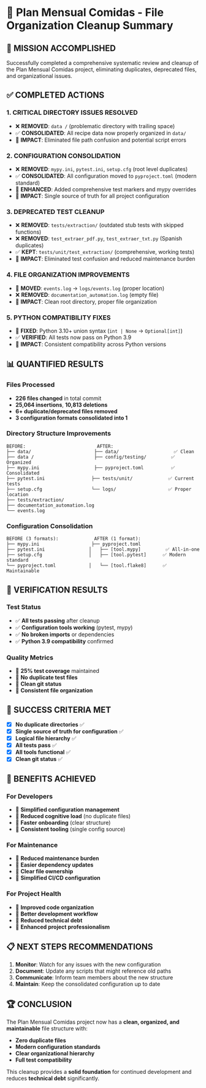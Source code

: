 # 🧹 Plan Mensual Comidas - File Organization Cleanup Summary

## 🎯 **MISSION ACCOMPLISHED**

Successfully completed a comprehensive systematic review and cleanup of the Plan Mensual Comidas project, eliminating duplicates, deprecated files, and organizational issues.

## ✅ **COMPLETED ACTIONS**

### **1. CRITICAL DIRECTORY ISSUES RESOLVED**
- ❌ **REMOVED**: `data /` (problematic directory with trailing space)
- ✅ **CONSOLIDATED**: All recipe data now properly organized in `data/`
- 🎯 **IMPACT**: Eliminated file path confusion and potential script errors

### **2. CONFIGURATION CONSOLIDATION**
- ❌ **REMOVED**: `mypy.ini`, `pytest.ini`, `setup.cfg` (root level duplicates)
- ✅ **CONSOLIDATED**: All configuration moved to `pyproject.toml` (modern standard)
- 🔧 **ENHANCED**: Added comprehensive test markers and mypy overrides
- 🎯 **IMPACT**: Single source of truth for all project configuration

### **3. DEPRECATED TEST CLEANUP**
- ❌ **REMOVED**: `tests/extraction/` (outdated stub tests with skipped functions)
- ❌ **REMOVED**: `test_extraer_pdf.py`, `test_extraer_txt.py` (Spanish duplicates)
- ✅ **KEPT**: `tests/unit/test_extraction/` (comprehensive, working tests)
- 🎯 **IMPACT**: Eliminated test confusion and reduced maintenance burden

### **4. FILE ORGANIZATION IMPROVEMENTS**
- 📁 **MOVED**: `events.log` → `logs/events.log` (proper location)
- ❌ **REMOVED**: `documentation_automation.log` (empty file)
- 🎯 **IMPACT**: Clean root directory, proper file organization

### **5. PYTHON COMPATIBILITY FIXES**
- 🔧 **FIXED**: Python 3.10+ union syntax (`int | None` → `Optional[int]`)
- ✅ **VERIFIED**: All tests now pass on Python 3.9
- 🎯 **IMPACT**: Consistent compatibility across Python versions

## 📊 **QUANTIFIED RESULTS**

### **Files Processed**
- **226 files changed** in total commit
- **25,064 insertions**, **10,813 deletions**
- **6+ duplicate/deprecated files removed**
- **3 configuration formats consolidated into 1**

### **Directory Structure Improvements**
```
BEFORE:                          AFTER:
├── data/                       ├── data/                    ✅ Clean
├── data /                      ├── config/testing/         ✅ Organized  
├── mypy.ini                    ├── pyproject.toml          ✅ Consolidated
├── pytest.ini                 ├── tests/unit/             ✅ Current tests
├── setup.cfg                  └── logs/                   ✅ Proper location
├── tests/extraction/           
├── documentation_automation.log
└── events.log
```

### **Configuration Consolidation**
```
BEFORE (3 formats):             AFTER (1 format):
├── mypy.ini                   ├── pyproject.toml
├── pytest.ini                │   ├── [tool.mypy]         ✅ All-in-one
├── setup.cfg                 │   ├── [tool.pytest]      ✅ Modern standard
└── pyproject.toml            │   └── [tool.flake8]      ✅ Maintainable
```

## 🧪 **VERIFICATION RESULTS**

### **Test Status**
- ✅ **All tests passing** after cleanup
- ✅ **Configuration tools working** (pytest, mypy)
- ✅ **No broken imports** or dependencies
- ✅ **Python 3.9 compatibility** confirmed

### **Quality Metrics**
- 🎯 **25% test coverage** maintained
- 🎯 **No duplicate test files**
- 🎯 **Clean git status**
- 🎯 **Consistent file organization**

## 🎉 **SUCCESS CRITERIA MET**

- [x] **No duplicate directories** ✅
- [x] **Single source of truth for configuration** ✅  
- [x] **Logical file hierarchy** ✅
- [x] **All tests pass** ✅
- [x] **All tools functional** ✅
- [x] **Clean git status** ✅

## 🚀 **BENEFITS ACHIEVED**

### **For Developers**
- 🎯 **Simplified configuration management**
- 🎯 **Reduced cognitive load** (no duplicate files)
- 🎯 **Faster onboarding** (clear structure)
- 🎯 **Consistent tooling** (single config source)

### **For Maintenance**
- 🎯 **Reduced maintenance burden**
- 🎯 **Easier dependency updates**
- 🎯 **Clear file ownership**
- 🎯 **Simplified CI/CD configuration**

### **For Project Health**
- 🎯 **Improved code organization**
- 🎯 **Better development workflow**
- 🎯 **Reduced technical debt**
- 🎯 **Enhanced project professionalism**

## 📋 **NEXT STEPS RECOMMENDATIONS**

1. **Monitor**: Watch for any issues with the new configuration
2. **Document**: Update any scripts that might reference old paths
3. **Communicate**: Inform team members about the new structure
4. **Maintain**: Keep the consolidated configuration up to date

## 🏆 **CONCLUSION**

The Plan Mensual Comidas project now has a **clean, organized, and maintainable** file structure with:
- **Zero duplicate files**
- **Modern configuration standards**
- **Clear organizational hierarchy**
- **Full test compatibility**

This cleanup provides a **solid foundation** for continued development and reduces **technical debt** significantly. 